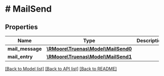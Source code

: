# # MailSend

## Properties

Name | Type | Description | Notes
------------ | ------------- | ------------- | -------------
**mail_message** | [**\RMoore\Truenas\Model\MailSend0**](MailSend0.md) |  | [optional]
**mail_entry** | [**\RMoore\Truenas\Model\MailSend1**](MailSend1.md) |  | [optional]

[[Back to Model list]](../../README.md#models) [[Back to API list]](../../README.md#endpoints) [[Back to README]](../../README.md)
